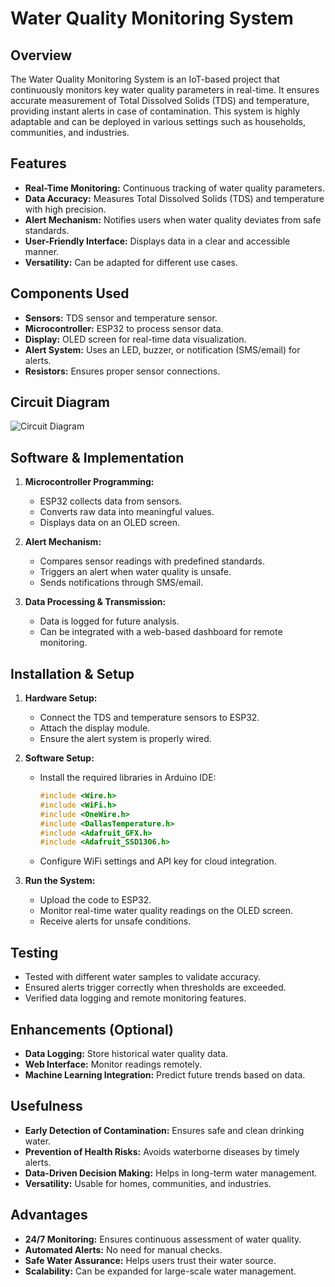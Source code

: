 # Water Quality Monitoring System

## Overview
The Water Quality Monitoring System is an IoT-based project that continuously monitors key water quality parameters in real-time. It ensures accurate measurement of Total Dissolved Solids (TDS) and temperature, providing instant alerts in case of contamination. This system is highly adaptable and can be deployed in various settings such as households, communities, and industries.

## Features
- **Real-Time Monitoring:** Continuous tracking of water quality parameters.
- **Data Accuracy:** Measures Total Dissolved Solids (TDS) and temperature with high precision.
- **Alert Mechanism:** Notifies users when water quality deviates from safe standards.
- **User-Friendly Interface:** Displays data in a clear and accessible manner.
- **Versatility:** Can be adapted for different use cases.

## Components Used
- **Sensors:** TDS sensor and temperature sensor.
- **Microcontroller:** ESP32 to process sensor data.
- **Display:** OLED screen for real-time data visualization.
- **Alert System:** Uses an LED, buzzer, or notification (SMS/email) for alerts.
- **Resistors:** Ensures proper sensor connections.

## Circuit Diagram
![Circuit Diagram](circuit_diagram.png)

## Software & Implementation
1. **Microcontroller Programming:**
   - ESP32 collects data from sensors.
   - Converts raw data into meaningful values.
   - Displays data on an OLED screen.

2. **Alert Mechanism:**
   - Compares sensor readings with predefined standards.
   - Triggers an alert when water quality is unsafe.
   - Sends notifications through SMS/email.

3. **Data Processing & Transmission:**
   - Data is logged for future analysis.
   - Can be integrated with a web-based dashboard for remote monitoring.

## Installation & Setup
1. **Hardware Setup:**
   - Connect the TDS and temperature sensors to ESP32.
   - Attach the display module.
   - Ensure the alert system is properly wired.

2. **Software Setup:**
   - Install the required libraries in Arduino IDE:
     ```cpp
     #include <Wire.h>
     #include <WiFi.h>
     #include <OneWire.h>
     #include <DallasTemperature.h>
     #include <Adafruit_GFX.h>
     #include <Adafruit_SSD1306.h>
     ```
   - Configure WiFi settings and API key for cloud integration.

3. **Run the System:**
   - Upload the code to ESP32.
   - Monitor real-time water quality readings on the OLED screen.
   - Receive alerts for unsafe conditions.

## Testing
- Tested with different water samples to validate accuracy.
- Ensured alerts trigger correctly when thresholds are exceeded.
- Verified data logging and remote monitoring features.

## Enhancements (Optional)
- **Data Logging:** Store historical water quality data.
- **Web Interface:** Monitor readings remotely.
- **Machine Learning Integration:** Predict future trends based on data.

## Usefulness
- **Early Detection of Contamination:** Ensures safe and clean drinking water.
- **Prevention of Health Risks:** Avoids waterborne diseases by timely alerts.
- **Data-Driven Decision Making:** Helps in long-term water management.
- **Versatility:** Usable for homes, communities, and industries.

## Advantages
- **24/7 Monitoring:** Ensures continuous assessment of water quality.
- **Automated Alerts:** No need for manual checks.
- **Safe Water Assurance:** Helps users trust their water source.
- **Scalability:** Can be expanded for large-scale water management.


